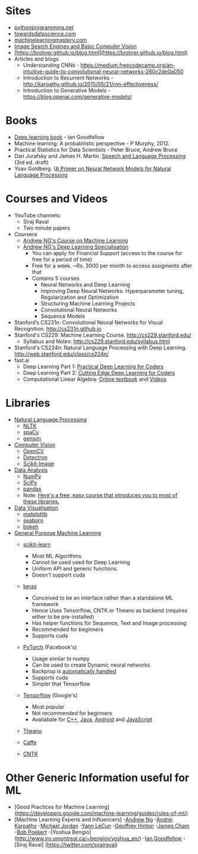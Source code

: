 # Sites
- [pythonprogramming.net](http://www.pythonprogramming.net)
- [towardsdatascience.com](http://towardsdatascience.com)
- [machinelearningmastery.com](http://machinelearningmastery.com)
- [Image Search Engines and Basic Computer Vision](http://pyimagesearch.com)
- [https://brohrer.github.io/blog.html](https://brohrer.github.io/blog.html)
- Articles and blogs 
	- Understanding CNNs - https://medium.freecodecamp.org/an-intuitive-guide-to-convolutional-neural-networks-260c2de0a050
	- Introduction to Recurrent Networks - http://karpathy.github.io/2015/05/21/rnn-effectiveness/
	- Introduction to Generative Models - https://blog.openai.com/generative-models/

# Books
- [Deep learning book](http://www.deeplearningbook.org/) - Ian Goodfellow
- Machine learning: A probabilistic perspective - P Murphy, 2012.
- Practical Statistics for Data Scientists - Peter Bruce, Andrew Bruce
- Dan Jurafsky and James H. Martin. [Speech and Language Processing](https://web.stanford.edu/~jurafsky/slp3/) (3rd ed. draft)
- Yoav Goldberg. ([A Primer on Neural Network Models for Natural Language Processing](http://u.cs.biu.ac.il/~yogo/nnlp.pdf)

# Courses and Videos
- YouTube channels:
	- Siraj Raval
	- Two minute papers
- Coursera
	- [Andrew NG's Course on Machine Learning](https://www.coursera.org/learn/machine-learning)
	- [Andrew NG's Deep Learning Specialisation](https://www.coursera.org/specializations/deep-learning)
		- You can apply for Financial Support (access to the course for free for a period of time)
		- Free for a week. ~Rs. 3000 per month to access assigments after that
		- Contains 5 courses
			- Neural Networks and Deep Learning
			- Improving Deep Neural Networks: Hyperparameter tuning, Regularization and Optimization
			- Structuring Machine Learning Projects
			- Convolutional Neural Networks
			- Sequence Models
- Stanford’s  CS231n: Convolutional Neural Networks for Visual Recognition. http://cs231n.github.io
- Stanford's  CS229: Machine Learning Course. http://cs229.stanford.edu/
	- Syllabus and Notes: http://cs229.stanford.edu/syllabus.html
- Stanford's  CS224n: Natural Language Processing with Deep Learning. http://web.stanford.edu/class/cs224n/
- fast.ai
	- Deep Learning Part 1: [Practical Deep Learning for Coders](http://course.fast.ai/)
	- Deep Learning Part 2: [Cutting Edge Deep Learning for Coders](http://course.fast.ai/part2.html)
	- Computational Linear Algebra: [Online textbook](https://github.com/fastai/numerical-linear-algebra/blob/master/README.md) and [Videos](https://www.youtube.com/playlist?list=PLtmWHNX-gukIc92m1K0P6bIOnZb-mg0hY)

# Libraries
- [Natural Language Processing](https://github.com/josephmisiti/awesome-machine-learning#natural-language-processing-10)
	- [NLTK](http://www.nltk.org/)
	- [spaCy](https://github.com/honnibal/spaCy/)
	- [gensim](https://github.com/RaRe-Technologies/gensim)
- [Computer Vision](https://github.com/josephmisiti/awesome-machine-learning#computer-vision-4)
	- [OpenCV](https://opencv.org/)
	- [Detectron](https://github.com/facebookresearch/Detectron)
	- [Scikit-Image](https://github.com/scikit-image/scikit-image)
- [Data Analysis](https://github.com/josephmisiti/awesome-machine-learning#data-analysis--data-visualization-9)
	- [NumPy](http://www.numpy.org/)
	- [SciPy](http://www.scipy.org/)
	- [pandas](http://pandas.pydata.org/)
	- Note: [Here's a free, easy course that introduces you to most of these libraries.](https://www.udemy.com/deep-learning-prerequisites-the-numpy-stack-in-python/learn/v4/overview)
- [Data Visualisation](https://github.com/josephmisiti/awesome-machine-learning#data-analysis--data-visualization-9)
	- [matplotlib](http://matplotlib.org/)
	- [seaborn](http://seaborn.pydata.org/)
	- [bokeh](https://github.com/bokeh/bokeh)
- [General Purpose Machine Learning](https://github.com/josephmisiti/awesome-machine-learning#general-purpose-machine-learning-21)
	- [scikit-learn](http://scikit-learn.org/) 
		- Most ML Algorithms
		- Cannot be used used for Deep Learning		
		- Uniform API and generic functions. 
		- Doesn't support cuda
	- [keras](https://github.com/fchollet/keras)
		- Conceived to be an interface rather than a standalone ML framework
		- Hence Uses Tensorflow, CNTK or Theano as backend (requires either to be pre-installed)
		- Has helper functions for Sequence, Text and Image processing
		- Recommended for beginners
		- Supports cuda		
	- [PyTorch](https://github.com/pytorch/pytorch) (Facebook's)
		- Usage similar to numpy
		- Can be used to create Dynamic neural networks
		- Backprop is [automatically handled](https://pytorch.org/docs/stable/autograd.html)
		- Supports cuda
		- Simpler that Tensorflow
	- [Tensorflow](https://github.com/tensorflow/tensorflow/) (Google's)
		- Most popular
		- Not recommended for beginners
		- Availabale for [C++](https://www.tensorflow.org/api_docs/cc/), [Java](https://www.tensorflow.org/install/install_java), [Android](https://www.tensorflow.org/mobile/android_build) and [JavaScript](https://js.tensorflow.org/)
	- [Theano](https://github.com/Theano/Theano/)
	- [Caffe](http://caffe.berkeleyvision.org/)

	- [CNTK](https://docs.microsoft.com/en-us/cognitive-toolkit/)
# Other Generic Information useful for ML
- [Good Practices for Machine Learning] (https://developers.google.com/machine-learning/guides/rules-of-ml/)
- [Machine Learning Experts and Influencers]
	-[Andrew Ng](https://twitter.com/AndrewYNg)
	-[Andrej Karpathy](https://twitter.com/karpathy)
	-[Michael Jordan](https://people.eecs.berkeley.edu/~jordan/?_ga=1.104786372.57480868.1488216728)
	-[Yann LeCun](https://twitter.com/ylecun)
	-[Geoffrey Hinton](http://www.cs.toronto.edu/~hinton/)
	-[James Cham](https://twitter.com/jamescham)
	-[Bob Poekert](https://twitter.com/bobpoekert?lang=en)
	-[Yoshua Bengio] (http://www.iro.umontreal.ca/~bengioy/yoshua_en/)
	-[Ian Goodfellow](https://twitter.com/goodfellow_ian?lang=en)
	-[Siraj Raval] (https://twitter.com/sirajraval)